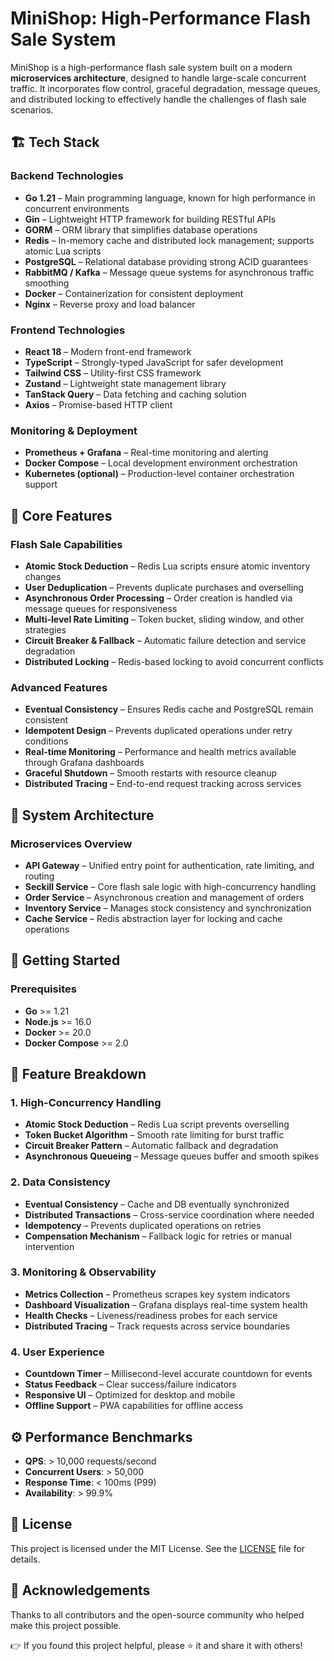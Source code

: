 # MiniShop: High-Performance Flash Sale System

MiniShop is a high-performance flash sale system built on a modern **microservices architecture**, designed to handle large-scale concurrent traffic. It incorporates flow control, graceful degradation, message queues, and distributed locking to effectively handle the challenges of flash sale scenarios.


## 🏗️ Tech Stack

### Backend Technologies
- **Go 1.21** – Main programming language, known for high performance in concurrent environments
- **Gin** – Lightweight HTTP framework for building RESTful APIs
- **GORM** – ORM library that simplifies database operations
- **Redis** – In-memory cache and distributed lock management; supports atomic Lua scripts
- **PostgreSQL** – Relational database providing strong ACID guarantees
- **RabbitMQ / Kafka** – Message queue systems for asynchronous traffic smoothing
- **Docker** – Containerization for consistent deployment
- **Nginx** – Reverse proxy and load balancer

### Frontend Technologies
- **React 18** – Modern front-end framework
- **TypeScript** – Strongly-typed JavaScript for safer development
- **Tailwind CSS** – Utility-first CSS framework
- **Zustand** – Lightweight state management library
- **TanStack Query** – Data fetching and caching solution
- **Axios** – Promise-based HTTP client

### Monitoring & Deployment
- **Prometheus + Grafana** – Real-time monitoring and alerting
- **Docker Compose** – Local development environment orchestration
- **Kubernetes (optional)** – Production-level container orchestration support


## 🚀 Core Features

### Flash Sale Capabilities
- **Atomic Stock Deduction** – Redis Lua scripts ensure atomic inventory changes
- **User Deduplication** – Prevents duplicate purchases and overselling
- **Asynchronous Order Processing** – Order creation is handled via message queues for responsiveness
- **Multi-level Rate Limiting** – Token bucket, sliding window, and other strategies
- **Circuit Breaker & Fallback** – Automatic failure detection and service degradation
- **Distributed Locking** – Redis-based locking to avoid concurrent conflicts

### Advanced Features
- **Eventual Consistency** – Ensures Redis cache and PostgreSQL remain consistent
- **Idempotent Design** – Prevents duplicated operations under retry conditions
- **Real-time Monitoring** – Performance and health metrics available through Grafana dashboards
- **Graceful Shutdown** – Smooth restarts with resource cleanup
- **Distributed Tracing** – End-to-end request tracking across services


## 📁 System Architecture



### Microservices Overview
- **API Gateway** – Unified entry point for authentication, rate limiting, and routing
- **Seckill Service** – Core flash sale logic with high-concurrency handling
- **Order Service** – Asynchronous creation and management of orders
- **Inventory Service** – Manages stock consistency and synchronization
- **Cache Service** – Redis abstraction layer for locking and cache operations


## 🚀 Getting Started

### Prerequisites
- **Go** >= 1.21
- **Node.js** >= 16.0
- **Docker** >= 20.0
- **Docker Compose** >= 2.0


## 🎯 Feature Breakdown

### 1. High-Concurrency Handling
- **Atomic Stock Deduction** – Redis Lua script prevents overselling
- **Token Bucket Algorithm** – Smooth rate limiting for burst traffic
- **Circuit Breaker Pattern** – Automatic fallback and degradation
- **Asynchronous Queueing** – Message queues buffer and smooth spikes

### 2. Data Consistency
- **Eventual Consistency** – Cache and DB eventually synchronized
- **Distributed Transactions** – Cross-service coordination where needed
- **Idempotency** – Prevents duplicated operations on retries
- **Compensation Mechanism** – Fallback logic for retries or manual intervention

### 3. Monitoring & Observability
- **Metrics Collection** – Prometheus scrapes key system indicators
- **Dashboard Visualization** – Grafana displays real-time system health
- **Health Checks** – Liveness/readiness probes for each service
- **Distributed Tracing** – Track requests across service boundaries

### 4. User Experience
- **Countdown Timer** – Millisecond-level accurate countdown for events
- **Status Feedback** – Clear success/failure indicators
- **Responsive UI** – Optimized for desktop and mobile
- **Offline Support** – PWA capabilities for offline access


## ⚙️ Performance Benchmarks

- **QPS**: > 10,000 requests/second
- **Concurrent Users**: > 50,000
- **Response Time**: < 100ms (P99)
- **Availability**: > 99.9%


## 📄 License

This project is licensed under the MIT License. See the [LICENSE](LICENSE) file for details.


## 🙏 Acknowledgements

Thanks to all contributors and the open-source community who helped make this project possible.


👉 If you found this project helpful, please ⭐ it and share it with others!

